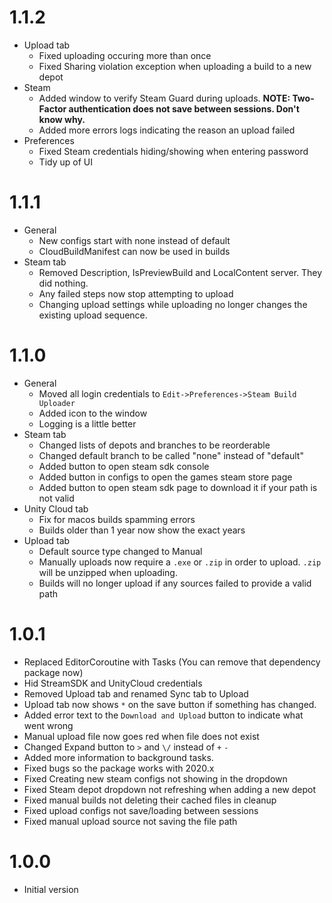 # 1.1.2
- Upload tab
  - Fixed uploading occuring more than once
  - Fixed Sharing violation exception when uploading a build to a new depot 
- Steam
  - Added window to verify Steam Guard during uploads. **NOTE: Two-Factor authentication does not save between sessions. Don't know why.**
  - Added more errors logs indicating the reason an upload failed
- Preferences
  - Fixed Steam credentials hiding/showing when entering password
  - Tidy up of UI

# 1.1.1
- General
  - New configs start with none instead of default
  - CloudBuildManifest can now be used in builds
- Steam tab
  - Removed Description, IsPreviewBuild and LocalContent server. They did nothing.
  - Any failed steps now stop attempting to upload
  - Changing upload settings while uploading no longer changes the existing upload sequence.

# 1.1.0
- General
  - Moved all login credentials to `Edit->Preferences->Steam Build Uploader`
  - Added icon to the window
  - Logging is a little better
- Steam tab
  - Changed lists of depots and branches to be reorderable
  - Changed default branch to be called "none" instead of "default"
  - Added button to open steam sdk console
  - Added button in configs to open the games steam store page
  - Added button to open steam sdk page to download it if your path is not valid
- Unity Cloud tab
  - Fix for macos builds spamming errors
  - Builds older than 1 year now show the exact years
- Upload tab
  - Default source type changed to Manual
  - Manually uploads now require a `.exe` or `.zip` in order to upload. `.zip` will be unzipped when uploading.
  - Builds will no longer upload if any sources failed to provide a valid path 

# 1.0.1
- Replaced EditorCoroutine with Tasks (You can remove that dependency package now)
- Hid StreamSDK and UnityCloud credentials
- Removed Upload tab and renamed Sync tab to Upload
- Upload tab now shows `*` on the save button if something has changed.
- Added error text to the `Download and Upload` button to indicate what went wrong
- Manual upload file now goes red when file does not exist
- Changed Expand button to `>` and `\/` instead of `+` `-`
- Added more information to background tasks.
- Fixed bugs so the package works with 2020.x
- Fixed Creating new steam configs not showing in the dropdown
- Fixed Steam depot dropdown not refreshing when adding a new depot
- Fixed manual builds not deleting their cached files in cleanup
- Fixed upload configs not save/loading between sessions
- Fixed manual upload source not saving the file path

# 1.0.0
- Initial version
